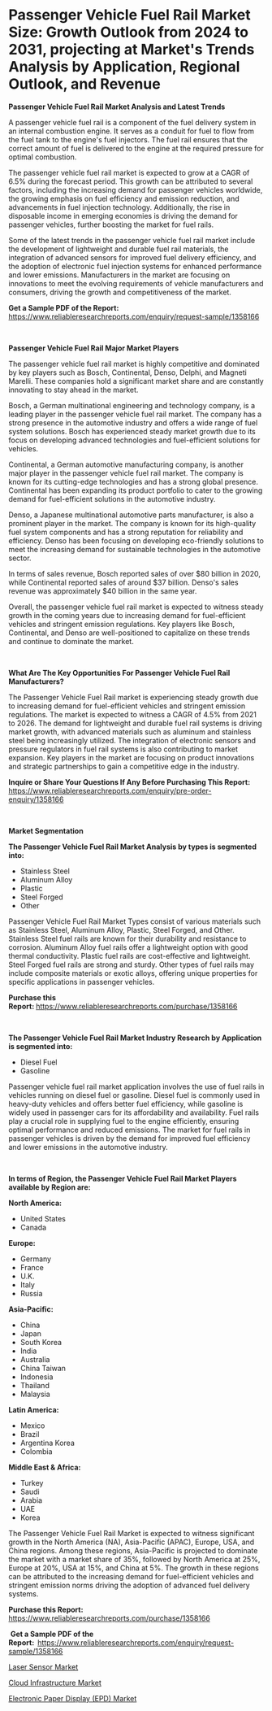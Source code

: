 <p><h1>Passenger Vehicle Fuel Rail Market Size: Growth Outlook from 2024 to 2031, projecting at Market's Trends Analysis by Application, Regional Outlook, and Revenue</h1></p><p><strong>Passenger Vehicle Fuel Rail Market Analysis and Latest Trends</strong></p>
<p><p>A passenger vehicle fuel rail is a component of the fuel delivery system in an internal combustion engine. It serves as a conduit for fuel to flow from the fuel tank to the engine's fuel injectors. The fuel rail ensures that the correct amount of fuel is delivered to the engine at the required pressure for optimal combustion.</p><p>The passenger vehicle fuel rail market is expected to grow at a CAGR of 6.5% during the forecast period. This growth can be attributed to several factors, including the increasing demand for passenger vehicles worldwide, the growing emphasis on fuel efficiency and emission reduction, and advancements in fuel injection technology. Additionally, the rise in disposable income in emerging economies is driving the demand for passenger vehicles, further boosting the market for fuel rails.</p><p>Some of the latest trends in the passenger vehicle fuel rail market include the development of lightweight and durable fuel rail materials, the integration of advanced sensors for improved fuel delivery efficiency, and the adoption of electronic fuel injection systems for enhanced performance and lower emissions. Manufacturers in the market are focusing on innovations to meet the evolving requirements of vehicle manufacturers and consumers, driving the growth and competitiveness of the market.</p></p>
<p><strong>Get a Sample PDF of the Report:&nbsp;</strong> <a href="https://www.reliableresearchreports.com/enquiry/request-sample/1358166">https://www.reliableresearchreports.com/enquiry/request-sample/1358166</a></p>
<p>&nbsp;</p>
<p><strong>Passenger Vehicle Fuel Rail Major Market Players</strong></p>
<p><p>The passenger vehicle fuel rail market is highly competitive and dominated by key players such as Bosch, Continental, Denso, Delphi, and Magneti Marelli. These companies hold a significant market share and are constantly innovating to stay ahead in the market.</p><p>Bosch, a German multinational engineering and technology company, is a leading player in the passenger vehicle fuel rail market. The company has a strong presence in the automotive industry and offers a wide range of fuel system solutions. Bosch has experienced steady market growth due to its focus on developing advanced technologies and fuel-efficient solutions for vehicles.</p><p>Continental, a German automotive manufacturing company, is another major player in the passenger vehicle fuel rail market. The company is known for its cutting-edge technologies and has a strong global presence. Continental has been expanding its product portfolio to cater to the growing demand for fuel-efficient solutions in the automotive industry.</p><p>Denso, a Japanese multinational automotive parts manufacturer, is also a prominent player in the market. The company is known for its high-quality fuel system components and has a strong reputation for reliability and efficiency. Denso has been focusing on developing eco-friendly solutions to meet the increasing demand for sustainable technologies in the automotive sector.</p><p>In terms of sales revenue, Bosch reported sales of over $80 billion in 2020, while Continental reported sales of around $37 billion. Denso's sales revenue was approximately $40 billion in the same year.</p><p>Overall, the passenger vehicle fuel rail market is expected to witness steady growth in the coming years due to increasing demand for fuel-efficient vehicles and stringent emission regulations. Key players like Bosch, Continental, and Denso are well-positioned to capitalize on these trends and continue to dominate the market.</p></p>
<p>&nbsp;</p>
<p><strong>What Are The Key Opportunities For Passenger Vehicle Fuel Rail Manufacturers?</strong></p>
<p><p>The Passenger Vehicle Fuel Rail market is experiencing steady growth due to increasing demand for fuel-efficient vehicles and stringent emission regulations. The market is expected to witness a CAGR of 4.5% from 2021 to 2026. The demand for lightweight and durable fuel rail systems is driving market growth, with advanced materials such as aluminum and stainless steel being increasingly utilized. The integration of electronic sensors and pressure regulators in fuel rail systems is also contributing to market expansion. Key players in the market are focusing on product innovations and strategic partnerships to gain a competitive edge in the industry.</p></p>
<p><strong>Inquire or Share Your Questions If Any Before Purchasing This Report:</strong> <a href="https://www.reliableresearchreports.com/enquiry/pre-order-enquiry/1358166">https://www.reliableresearchreports.com/enquiry/pre-order-enquiry/1358166</a></p>
<p>&nbsp;</p>
<p><strong>Market Segmentation</strong></p>
<p><strong>The Passenger Vehicle Fuel Rail Market Analysis by types is segmented into:</strong></p>
<p><ul><li>Stainless Steel</li><li>Aluminum Alloy</li><li>Plastic</li><li>Steel Forged</li><li>Other</li></ul></p>
<p><p>Passenger Vehicle Fuel Rail Market Types consist of various materials such as Stainless Steel, Aluminum Alloy, Plastic, Steel Forged, and Other. Stainless Steel fuel rails are known for their durability and resistance to corrosion. Aluminum Alloy fuel rails offer a lightweight option with good thermal conductivity. Plastic fuel rails are cost-effective and lightweight. Steel Forged fuel rails are strong and sturdy. Other types of fuel rails may include composite materials or exotic alloys, offering unique properties for specific applications in passenger vehicles.</p></p>
<p><strong>Purchase this Report:&nbsp;</strong><a href="https://www.reliableresearchreports.com/purchase/1358166">https://www.reliableresearchreports.com/purchase/1358166</a></p>
<p>&nbsp;</p>
<p><strong>The Passenger Vehicle Fuel Rail Market Industry Research by Application is segmented into:</strong></p>
<p><ul><li>Diesel Fuel</li><li>Gasoline</li></ul></p>
<p><p>Passenger vehicle fuel rail market application involves the use of fuel rails in vehicles running on diesel fuel or gasoline. Diesel fuel is commonly used in heavy-duty vehicles and offers better fuel efficiency, while gasoline is widely used in passenger cars for its affordability and availability. Fuel rails play a crucial role in supplying fuel to the engine efficiently, ensuring optimal performance and reduced emissions. The market for fuel rails in passenger vehicles is driven by the demand for improved fuel efficiency and lower emissions in the automotive industry.</p></p>
<p>&nbsp;</p>
<p><strong>In terms of Region, the Passenger Vehicle Fuel Rail Market Players available by Region are:</strong></p>
<p>
    <p> <strong> North America: </strong>
        <ul>
            <li>United States</li>
            <li>Canada</li>
        </ul>
        </p> 
    <p> <strong> Europe: </strong>
        <ul>
            <li>Germany</li>
            <li>France</li>
            <li>U.K.</li>
            <li>Italy</li>
            <li>Russia</li>
        </ul>
        </p> 
    <p> <strong> Asia-Pacific: </strong>
        <ul>
            <li>China</li>
            <li>Japan</li>
            <li>South Korea</li>
            <li>India</li>
            <li>Australia</li>
            <li>China Taiwan</li>
            <li>Indonesia</li>
            <li>Thailand</li>
            <li>Malaysia</li>
        </ul>
        </p> 
    <p> <strong> Latin America: </strong>
        <ul>
            <li>Mexico</li>
            <li>Brazil</li>
            <li>Argentina Korea</li>
            <li>Colombia</li>
        </ul>
        </p> 
    <p> <strong> Middle East & Africa: </strong>
        <ul>
            <li>Turkey</li>
            <li>Saudi</li>
            <li>Arabia</li>
            <li>UAE</li>
            <li>Korea</li>
        </ul>
    </p>
    </p>
<p><p>The Passenger Vehicle Fuel Rail Market is expected to witness significant growth in the North America (NA), Asia-Pacific (APAC), Europe, USA, and China regions. Among these regions, Asia-Pacific is projected to dominate the market with a market share of 35%, followed by North America at 25%, Europe at 20%, USA at 15%, and China at 5%. The growth in these regions can be attributed to the increasing demand for fuel-efficient vehicles and stringent emission norms driving the adoption of advanced fuel delivery systems.</p></p>
<p><strong>Purchase this Report: </strong><a href="https://www.reliableresearchreports.com/purchase/1358166">https://www.reliableresearchreports.com/purchase/1358166</a></p>
<p>&nbsp;<strong>Get a Sample PDF of the Report:&nbsp;&nbsp;</strong><a href="https://www.reliableresearchreports.com/enquiry/request-sample/1358166">https://www.reliableresearchreports.com/enquiry/request-sample/1358166</a></p>
<p><strong></strong></p>
<p><p><a href="https://view.publitas.com/reportprime-1/laser-sensor-market-size-market-share-and-global-market-analysis-report-2023-2030/">Laser Sensor Market</a></p><p><a href="https://view.publitas.com/reportprime-1/cloud-infrastructure-market-a-comprehensive-report-of-its-market-share-growth-trends-2023-2030/">Cloud Infrastructure Market</a></p><p><a href="https://view.publitas.com/reportprime-1/global-electronic-paper-display-epd-market-by-types-applications-and-major-players-with-regional-growth-rate-analysis-and-development-situation-from-2023-to-2030/">Electronic Paper Display (EPD) Market</a></p></p>